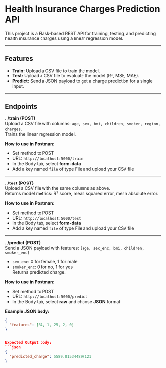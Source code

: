 # Health Insurance Charges Prediction API

This project is a Flask-based REST API for training, testing, and predicting health insurance charges using a linear regression model.

---

## Features
- **Train:** Upload a CSV file to train the model.  
- **Test:** Upload a CSV file to evaluate the model (R², MSE, MAE).  
- **Predict:** Send a JSON payload to get a charge prediction for a single input.

---

## Endpoints

. **/train (POST)**  
Upload a CSV file with columns: `age, sex, bmi, children, smoker, region, charges`.  
Trains the linear regression model.  

**How to use in Postman:**  
- Set method to POST  
- URL: `http://localhost:5000/train`  
- In the Body tab, select **form-data**  
- Add a key named `file` of type File and upload your CSV file  

---

. **/test (POST)**  
Upload a CSV file with the same columns as above.  
Returns model metrics: R² score, mean squared error, mean absolute error.  

**How to use in Postman:**  
- Set method to POST  
- URL: `http://localhost:5000/test`  
- In the Body tab, select **form-data**  
- Add a key named `file` of type File and upload your CSV file  

---

. **/predict (POST)**  
Send a JSON payload with features: `[age, sex_enc, bmi, children, smoker_enc]`  
- `sex_enc`: 0 for female, 1 for male  
- `smoker_enc`: 0 for no, 1 for yes  
Returns predicted charge.  

**How to use in Postman:**  
- Set method to POST  
- URL: `http://localhost:5000/predict`  
- In the Body tab, select **raw** and choose **JSON** format  

**Example JSON body:**  
```json
{
  "features": [34, 1, 25, 2, 0]
}


Expected Output body:
```json
{
  "predicted_charge": 5589.815344897121
}





